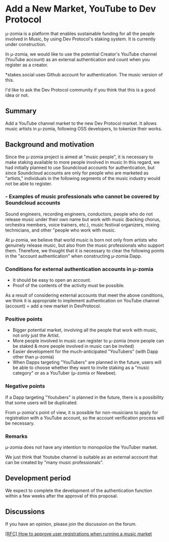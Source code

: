 # Add a New Market, YouTube to Dev Protocol

μ-zomia is a platform that enables sustainable funding for all the people involved in Music, by using Dev Protocol's staking system. It is currently under construction.

In μ-zomia, we would like to use the potential Creator's YouTube channel (YouTube account) as an external authentication and count when you register as a creator.

*stakes.social uses Github account for authentication. The music version of this.

I'd like to ask the Dev Protocol community if you think that this is a good idea or not.

## Summary

Add a YouTube channel market to the new Dev Protocol market. It allows music artists in μ-zomia, following OSS developers, to tokenize their works.

## Background and motivation

Since the μ-zomia project is aimed at "music people", it is necessary to make staking available to more people involved in music In this regard, we had initially planned to use Soundcloud accounts for authentication, but since Soundcloud accounts are only for people who are marketed as "artists," individuals in the following segments of the music industry would not be able to register.

### - Examples of music professionals who cannot be covered by Soundcloud accounts

Sound engineers, recording engineers, conductors, people who do not release music under their own name but work with music (backing chorus, orchestra members, voice trainers, etc.), music festival organizers, mixing technicians, and other "people who work with music.

At μ-zomia, we believe that world music is born not only from artists who genuinely release music, but also from the music professionals who support them. Therefore, we thought that it is necessary to clear the following points in the "account authentication" when constructing μ-zomia Dapp.

### Conditions for external authentication accounts in μ-zomia



* It should be easy to open an account.
* Proof of the contents of the activity must be possible.

As a result of considering external accounts that meet the above conditions, we think it is appropriate to implement authentication on YouTube channel (account) = add a new market in DevProtocol.

### Positive points



* Bigger potential market, involving all the people that work with music, not only just the Artist.
* More people involved in music can register to μ-zomia (more people can be staked & more people involved in music can be invited)
* Easier development for the much-anticipated "YouTubers" (with Dapp other than μ-zomia)
* When Dapps targeting "YouTubers" are planned in the future, users will be able to choose whether they want to invite staking as a "music category" or as a YouTuber (μ-zomia or Newbee).

### Negative points

If a Dapp targeting "Youtubers" is planned in the future, there is a possibility that some users will be duplicated.

From μ-zomia's point of view, it is possible for non-musicians to apply for registration with a YouTube account, so the account verification process will be necessary.

### Remarks

μ-zomia does not have any intention to monopolize the YouTuber market.

We just think that Youtube channel is suitable as an external account that can be created by "many music professionals".

## Development period

We expect to complete the development of the authentication function within a few weeks after the approval of this proposal.

## Discussions

If you have an opinion, please join the discussion on the forum.

[[RFC] How to approve user registrations when running a music market](https://community.devprotocol.xyz/t/rfc-how-to-approve-user-registrations-when-running-a-music-market/320)
